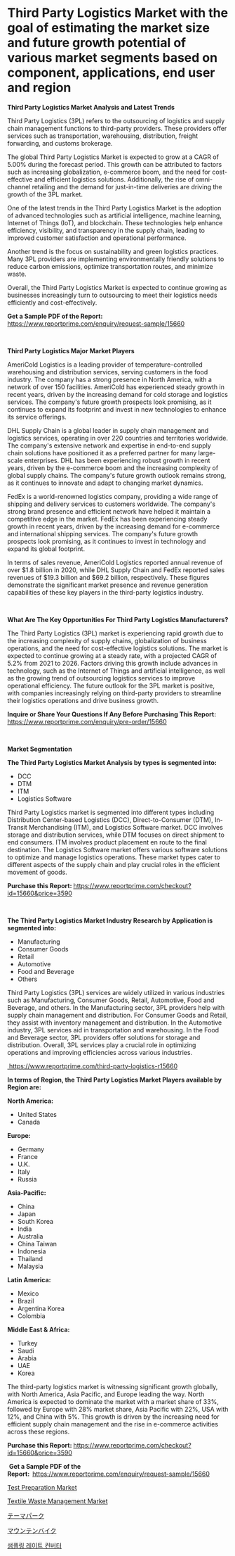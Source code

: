 <p><h1>Third Party Logistics Market with the goal of estimating the market size and future growth potential of various market segments based on component, applications, end user and region</h1></p><p><strong>Third Party Logistics Market Analysis and Latest Trends</strong></p>
<p><p>Third Party Logistics (3PL) refers to the outsourcing of logistics and supply chain management functions to third-party providers. These providers offer services such as transportation, warehousing, distribution, freight forwarding, and customs brokerage.</p><p>The global Third Party Logistics Market is expected to grow at a CAGR of 5.00% during the forecast period. This growth can be attributed to factors such as increasing globalization, e-commerce boom, and the need for cost-effective and efficient logistics solutions. Additionally, the rise of omni-channel retailing and the demand for just-in-time deliveries are driving the growth of the 3PL market.</p><p>One of the latest trends in the Third Party Logistics Market is the adoption of advanced technologies such as artificial intelligence, machine learning, Internet of Things (IoT), and blockchain. These technologies help enhance efficiency, visibility, and transparency in the supply chain, leading to improved customer satisfaction and operational performance.</p><p>Another trend is the focus on sustainability and green logistics practices. Many 3PL providers are implementing environmentally friendly solutions to reduce carbon emissions, optimize transportation routes, and minimize waste.</p><p>Overall, the Third Party Logistics Market is expected to continue growing as businesses increasingly turn to outsourcing to meet their logistics needs efficiently and cost-effectively.</p></p>
<p><strong>Get a Sample PDF of the Report:&nbsp;</strong> <a href="https://www.reportprime.com/enquiry/request-sample/15660">https://www.reportprime.com/enquiry/request-sample/15660</a></p>
<p>&nbsp;</p>
<p><strong>Third Party Logistics Major Market Players</strong></p>
<p><p>AmeriCold Logistics is a leading provider of temperature-controlled warehousing and distribution services, serving customers in the food industry. The company has a strong presence in North America, with a network of over 150 facilities. AmeriCold has experienced steady growth in recent years, driven by the increasing demand for cold storage and logistics services. The company's future growth prospects look promising, as it continues to expand its footprint and invest in new technologies to enhance its service offerings.</p><p>DHL Supply Chain is a global leader in supply chain management and logistics services, operating in over 220 countries and territories worldwide. The company's extensive network and expertise in end-to-end supply chain solutions have positioned it as a preferred partner for many large-scale enterprises. DHL has been experiencing robust growth in recent years, driven by the e-commerce boom and the increasing complexity of global supply chains. The company's future growth outlook remains strong, as it continues to innovate and adapt to changing market dynamics.</p><p>FedEx is a world-renowned logistics company, providing a wide range of shipping and delivery services to customers worldwide. The company's strong brand presence and efficient network have helped it maintain a competitive edge in the market. FedEx has been experiencing steady growth in recent years, driven by the increasing demand for e-commerce and international shipping services. The company's future growth prospects look promising, as it continues to invest in technology and expand its global footprint.</p><p>In terms of sales revenue, AmeriCold Logistics reported annual revenue of over $1.8 billion in 2020, while DHL Supply Chain and FedEx reported sales revenues of $19.3 billion and $69.2 billion, respectively. These figures demonstrate the significant market presence and revenue generation capabilities of these key players in the third-party logistics industry.</p></p>
<p>&nbsp;</p>
<p><strong>What Are The Key Opportunities For Third Party Logistics Manufacturers?</strong></p>
<p><p>The Third Party Logistics (3PL) market is experiencing rapid growth due to the increasing complexity of supply chains, globalization of business operations, and the need for cost-effective logistics solutions. The market is expected to continue growing at a steady rate, with a projected CAGR of 5.2% from 2021 to 2026. Factors driving this growth include advances in technology, such as the Internet of Things and artificial intelligence, as well as the growing trend of outsourcing logistics services to improve operational efficiency. The future outlook for the 3PL market is positive, with companies increasingly relying on third-party providers to streamline their logistics operations and drive business growth.</p></p>
<p><strong>Inquire or Share Your Questions If Any Before Purchasing This Report:</strong> <a href="https://www.reportprime.com/enquiry/pre-order/15660">https://www.reportprime.com/enquiry/pre-order/15660</a></p>
<p>&nbsp;</p>
<p><strong>Market Segmentation</strong></p>
<p><strong>The Third Party Logistics Market Analysis by types is segmented into:</strong></p>
<p><ul><li>DCC</li><li>DTM</li><li>ITM</li><li>Logistics Software</li></ul></p>
<p><p>Third Party Logistics market is segmented into different types including Distribution Center-based Logistics (DCC), Direct-to-Consumer (DTM), In-Transit Merchandising (ITM), and Logistics Software market. DCC involves storage and distribution services, while DTM focuses on direct shipment to end consumers. ITM involves product placement en route to the final destination. The Logistics Software market offers various software solutions to optimize and manage logistics operations. These market types cater to different aspects of the supply chain and play crucial roles in the efficient movement of goods.</p></p>
<p><strong>Purchase this Report:&nbsp;</strong><a href="https://www.reportprime.com/checkout?id=15660&price=3590">https://www.reportprime.com/checkout?id=15660&price=3590</a></p>
<p>&nbsp;</p>
<p><strong>The Third Party Logistics Market Industry Research by Application is segmented into:</strong></p>
<p><ul><li>Manufacturing</li><li>Consumer Goods</li><li>Retail</li><li>Automotive</li><li>Food and Beverage</li><li>Others</li></ul></p>
<p><p>Third Party Logistics (3PL) services are widely utilized in various industries such as Manufacturing, Consumer Goods, Retail, Automotive, Food and Beverage, and others. In the Manufacturing sector, 3PL providers help with supply chain management and distribution. For Consumer Goods and Retail, they assist with inventory management and distribution. In the Automotive industry, 3PL services aid in transportation and warehousing. In the Food and Beverage sector, 3PL providers offer solutions for storage and distribution. Overall, 3PL services play a crucial role in optimizing operations and improving efficiencies across various industries.</p></p>
<p><a href="https://www.reportprime.com/third-party-logistics-r15660">&nbsp;https://www.reportprime.com/third-party-logistics-r15660</a></p>
<p><strong>In terms of Region, the Third Party Logistics Market Players available by Region are:</strong></p>
<p>
    <p> <strong> North America: </strong>
        <ul>
            <li>United States</li>
            <li>Canada</li>
        </ul>
        </p> 
    <p> <strong> Europe: </strong>
        <ul>
            <li>Germany</li>
            <li>France</li>
            <li>U.K.</li>
            <li>Italy</li>
            <li>Russia</li>
        </ul>
        </p> 
    <p> <strong> Asia-Pacific: </strong>
        <ul>
            <li>China</li>
            <li>Japan</li>
            <li>South Korea</li>
            <li>India</li>
            <li>Australia</li>
            <li>China Taiwan</li>
            <li>Indonesia</li>
            <li>Thailand</li>
            <li>Malaysia</li>
        </ul>
        </p> 
    <p> <strong> Latin America: </strong>
        <ul>
            <li>Mexico</li>
            <li>Brazil</li>
            <li>Argentina Korea</li>
            <li>Colombia</li>
        </ul>
        </p> 
    <p> <strong> Middle East & Africa: </strong>
        <ul>
            <li>Turkey</li>
            <li>Saudi</li>
            <li>Arabia</li>
            <li>UAE</li>
            <li>Korea</li>
        </ul>
    </p>
    </p>
<p><p>The third-party logistics market is witnessing significant growth globally, with North America, Asia Pacific, and Europe leading the way. North America is expected to dominate the market with a market share of 33%, followed by Europe with 28% market share, Asia Pacific with 22%, USA with 12%, and China with 5%. This growth is driven by the increasing need for efficient supply chain management and the rise in e-commerce activities across these regions.</p></p>
<p><strong>Purchase this Report: </strong><a href="https://www.reportprime.com/checkout?id=15660&price=3590">https://www.reportprime.com/checkout?id=15660&price=3590</a></p>
<p>&nbsp;<strong>Get a Sample PDF of the Report:&nbsp;&nbsp;</strong><a href="https://www.reportprime.com/enquiry/request-sample/15660">https://www.reportprime.com/enquiry/request-sample/15660</a></p>
<p><strong></strong></p>
<p><p><a href="https://github.com/peachesmcdowel1/Market-Research-Report-List-2/blob/main/test-preparation-market.md">Test Preparation Market</a></p><p><a href="https://github.com/edytherolanlouisejk1miz0wig/Market-Research-Report-List-2/blob/main/textile-waste-management-market.md">Textile Waste Management Market</a></p><p><a href="https://medium.com/@annchovey2023/%E3%83%86%E3%83%BC%E3%83%9E%E3%83%91%E3%83%BC%E3%82%AF%E5%B8%82%E5%A0%B4-%E3%82%BF%E3%82%A4%E3%83%97-%E3%82%A2%E3%83%97%E3%83%AA%E3%82%B1%E3%83%BC%E3%82%B7%E3%83%A7%E3%83%B3-%E5%9C%B0%E7%90%86%E3%81%AB%E3%82%88%E3%82%8B%E5%8C%85%E6%8B%AC%E7%9A%84%E3%81%AA%E8%A9%95%E4%BE%A1-ebe1dbdef99a">テーマパーク</a></p><p><a href="https://medium.com/@aurelianghideanu2022/%E3%83%9E%E3%82%A6%E3%83%B3%E3%83%86%E3%83%B3%E3%83%90%E3%82%A4%E3%82%AF%E5%B8%82%E5%A0%B4%E3%81%AE%E3%82%B5%E3%82%A4%E3%82%BA-cagr-%E3%83%88%E3%83%AC%E3%83%B3%E3%83%89-2024-2030-9d40967ff050">マウンテンバイク</a></p><p><a href="https://medium.com/@lottierunte44/%EC%83%98%ED%94%8C-%EB%A0%88%EC%9D%B4%ED%8A%B8-%EC%BB%A8%EB%B2%84%ED%84%B0-%EC%8B%9C%EC%9E%A5-%EB%B6%84%EC%84%9D-%EA%B8%80%EB%A1%9C%EB%B2%8C-%EC%82%B0%EC%97%85-%EC%A0%84%EB%A7%9D-%EB%B0%8F-%EC%98%88%EC%B8%A1-2024%EB%85%84-2031%EB%85%84-ea03b89e95ef">샘플링 레이트 컨버터</a></p></p>